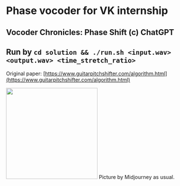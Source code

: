 # Phase vocoder for VK internship
Vocoder Chronicles: Phase Shift (c) ChatGPT
---
Run by `cd solution && ./run.sh <input.wav> <output.wav> <time_stretch_ratio>`
---
Original paper: [https://www.guitarpitchshifter.com/algorithm.html](https://www.guitarpitchshifter.com/algorithm.html)

<img src="https://user-images.githubusercontent.com/45035322/222951963-63eb2a4a-dd5c-475b-86fc-fd0801b7afb6.png" d width="250" height="250" />
Picture by Midjourney as usual.
